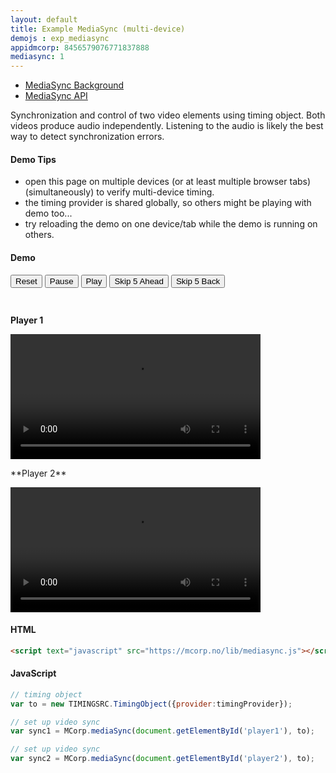 ```yaml
---
layout: default
title: Example MediaSync (multi-device)
demojs : exp_mediasync
appidmcorp: 8456579076771837888
mediasync: 1
---
```


- [MediaSync Background](background_mediasync.html) 
- [MediaSync API](api_mediasync.html)

Synchronization and control of two video elements using timing object. Both videos produce audio independently. Listening to the audio is likely the best way to detect synchronization errors.

#### Demo Tips

- open this page on multiple devices (or at least multiple browser tabs) (simultaneously) to verify multi-device timing.
- the timing provider is shared globally, so others might be playing with demo too...
- try reloading the demo on one device/tab while the demo is running on others.

#### Demo

<div id="demo" style="height:50px">
  <p id='buttons'>
    <button id='tostart'>Reset</button>
    <button id='pause'>Pause</button>
    <b><button id='forward'>Play</button></b>
    <button id='skipforward'>Skip 5 Ahead</button>
    <button id='skipbackward'>Skip 5 Back </button>   
  </p>
 
</div>
<p>
  <b><span id='position'></span></b>
</p>


**Player 1**
<p>
  <video id="player1" style="height:200px">
      <source src="https://mcorp.no/res/bigbuckbunny.webm" type="video/webm" />
      <source src="https://mcorp.no/res/bigbuckbunny.m4v" type="video/mp4" />
  </video>
</p>
**Player 2**
<p>
  <video id="player2" style="height:200px">
      <source src="https://mcorp.no/res/bigbuckbunny.webm" type="video/webm" />
      <source src="https://mcorp.no/res/bigbuckbunny.m4v" type="video/mp4" />
  </video>
</p>




#### HTML

```html
<script text="javascript" src="https://mcorp.no/lib/mediasync.js"></script>
```

#### JavaScript

```javascript
// timing object
var to = new TIMINGSRC.TimingObject({provider:timingProvider});

// set up video sync
var sync1 = MCorp.mediaSync(document.getElementById('player1'), to);

// set up video sync
var sync2 = MCorp.mediaSync(document.getElementById('player2'), to);
```    
